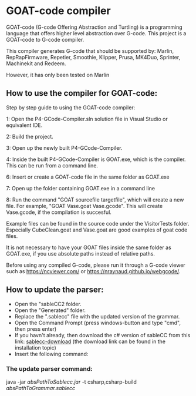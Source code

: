 # GOAT-code compiler
GOAT-code (G-code Offering Abstraction and Turtling) is a programming language that offers higher level abstraction over G-code.
This project is a GOAT-code to G-code compiler.

This compiler generates G-code that should be supported by:
Marlin, RepRapFirmware, Repetier, Smoothie, Klipper, Prusa, MK4Duo, Sprinter, Machinekit and Redeem.

However, it has only been tested on Marlin

## How to use the compiler for GOAT-code:
Step by step guide to using the GOAT-code compiler:

1: Open the P4-GCode-Compiler.sln solution file in Visual Studio or equivalent IDE.

2: Build the project.

3: Open up the newly built P4-GCode-Compiler.

4: Inside the built P4-GCode-Compiler is GOAT.exe, which is the compiler. This can be run from a command line.

6: Insert or create a GOAT-code file in the same folder as GOAT.exe

7: Open up the folder containing GOAT.exe in a command line

8: Run the command "GOAT sourcefile targetfile", which will create a new file. For example, "GOAT Vase.goat Vase.gcode". This will create Vase.gcode, if the compilation is succesful.

Example files can be found in the source code under the VisitorTests folder. Especially CubeClean.goat and Vase.goat are good examples of goat code files.

It is not necessary to have your GOAT files inside the same folder as GOAT.exe, if you use absolute paths instead of relative paths.

Before using any compiled G-code, please run it through a G-code viewer such as https://ncviewer.com/ or https://nraynaud.github.io/webgcode/.

## How to update the parser:
- Open the "sableCC2 folder.
- Open the "Generated" folder.
- Replace the ".sablecc" file with the updated version of the grammar.
- Open the Command Prompt (press windows-button and type "cmd", then press enter)
- If you havn't already, then download the c# version of sableCC from this link: [sablecc-download](http://www.mare.ee/indrek/sablecc/) (the download link can be found in the installation topic)
- Insert the following command:

### The update parser command:
java -jar _absPathToSablecc.jar_ -t csharp,csharp-build  _absPathToGrammar.sablecc_


